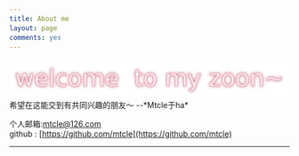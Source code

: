 ```yaml
---
title: About me
layout: page
comments: yes
---
```

<img src="/source/title.jpg" width="790" heigh="90">  
希望在这能交到有共同兴趣的朋友～        
--*Mtcle于ha*  

个人邮箱:mtcle@126.com      
github : [https://github.com/mtcle](https://github.com/mtcle)    
  
---
